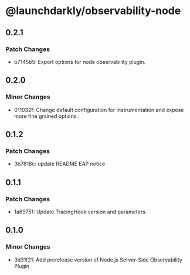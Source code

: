 # @launchdarkly/observability-node

## 0.2.1

### Patch Changes

- b7145b5: Export options for node observability plugin.

## 0.2.0

### Minor Changes

- 011032f: Change default configuration for instrumentation and expose more fine grained options.

## 0.1.2

### Patch Changes

- 3b7818c: update README EAP notice

## 0.1.1

### Patch Changes

- 1a69751: Update TracingHook version and parameters.

## 0.1.0

### Minor Changes

- 3d31f21: Add prerelease version of Node.js Server-Side Observability Plugin
